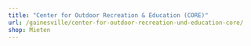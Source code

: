 ```yaml
---
title: "Center for Outdoor Recreation & Education (CORE)"
url: /gainesville/center-for-outdoor-recreation-und-education-core/
shop: Mieten
---
```

